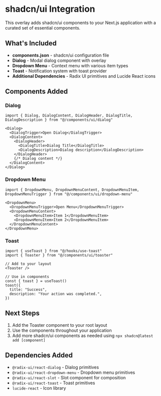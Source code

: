 # shadcn/ui Integration

This overlay adds shadcn/ui components to your Next.js application with a curated set of essential components.

## What's Included

- **components.json** - shadcn/ui configuration file
- **Dialog** - Modal dialog component with overlay
- **Dropdown Menu** - Context menu with various item types
- **Toast** - Notification system with toast provider
- **Additional Dependencies** - Radix UI primitives and Lucide React icons

## Components Added

### Dialog
```tsx
import { Dialog, DialogContent, DialogHeader, DialogTitle, DialogDescription } from "@/components/ui/dialog"

<Dialog>
  <DialogTrigger>Open Dialog</DialogTrigger>
  <DialogContent>
    <DialogHeader>
      <DialogTitle>Dialog Title</DialogTitle>
      <DialogDescription>Dialog description</DialogDescription>
    </DialogHeader>
    {/* Dialog content */}
  </DialogContent>
</Dialog>
```

### Dropdown Menu
```tsx
import { DropdownMenu, DropdownMenuContent, DropdownMenuItem, DropdownMenuTrigger } from "@/components/ui/dropdown-menu"

<DropdownMenu>
  <DropdownMenuTrigger>Open Menu</DropdownMenuTrigger>
  <DropdownMenuContent>
    <DropdownMenuItem>Item 1</DropdownMenuItem>
    <DropdownMenuItem>Item 2</DropdownMenuItem>
  </DropdownMenuContent>
</DropdownMenu>
```

### Toast
```tsx
import { useToast } from "@/hooks/use-toast"
import { Toaster } from "@/components/ui/toaster"

// Add to your layout
<Toaster />

// Use in components
const { toast } = useToast()
toast({
  title: "Success",
  description: "Your action was completed.",
})
```

## Next Steps

1. Add the Toaster component to your root layout
2. Use the components throughout your application
3. Add more shadcn/ui components as needed using `npx shadcn@latest add [component]`

## Dependencies Added

- `@radix-ui/react-dialog` - Dialog primitives
- `@radix-ui/react-dropdown-menu` - Dropdown menu primitives
- `@radix-ui/react-slot` - Slot component for composition
- `@radix-ui/react-toast` - Toast primitives
- `lucide-react` - Icon library
